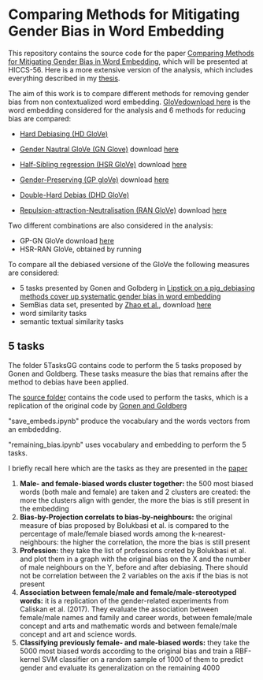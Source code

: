 # Comparing Methods for Mitigating Gender Bias in Word Embedding
This repository contains the source code for the paper [Comparing Methods for Mitigating Gender Bias in Word Embedding](), which will be presented at HICCS-56. 
Here is a more extensive version of the analysis, which includes everything described in my [thesis](). 

The aim of this work is to compare different methods for removing gender bias from non contextualized word embedding. 
[GloVe](https://nlp.stanford.edu/projects/glove/)[download here](https://drive.google.com/file/d/1jrbQmpB5ZNH4w54yujeAvNFAfVEG0SuE/view) is the word embedding considered for the analysis and 6 methods for reducing bias are compared:
 - [Hard Debiasing (HD GloVe)](https://arxiv.org/abs/1607.06520)

 - [Gender Nautral GloVe (GN Glove)](https://arxiv.org/abs/1809.01496)
 download [here](https://drive.google.com/file/d/1v82WF43w-lE-vpZd0JC1K8WYZQkTy_ii/view)
 - [Half-Sibling regression (HSR GloVe)](https://arxiv.org/abs/1911.10787)
 download [here](https://drive.google.com/file/d/1w7tl3xSg69L1zURTpQ6qDg0uXab_XKFw/view)
 - [Gender-Preserving (GP gloVe)](https://arxiv.org/abs/1906.00742)
   download [here](https://drive.google.com/file/d/12VK2-BpLAg_-VPVl_wcLBZbzd9wcwyqN/view)
 - [Double-Hard Debias (DHD GloVe)](https://arxiv.org/abs/1906.00742)
 
 - [Repulsion-attraction-Neutralisation (RAN GloVe)](https://arxiv.org/abs/2006.01938)
 download [here](https://drive.google.com/drive/folders/14yebEnP4kXHsTisfbeWxzo0J42O54QtD)
 
Two different combinations are also considered in the analysis:
 - GP-GN GloVe
 download [here](https://drive.google.com/file/d/1Rn--1pxjBhyp5os7zw75VB-YQUHXcfgF/view)
 - HSR-RAN GloVe, obtained by running 
 
To compare all the debiased versione of the GloVe the following measures are considered:
- 5 tasks presented by Gonen and Golbderg in [Lipstick on a pig_debiasing methods cover up systematic gender bias in word embedding](https://arxiv.org/abs/1903.03862)
- SemBias  data set, presented by [Zhao et al.](https://arxiv.org/abs/1809.01496), download [here](https://github.com/uclanlp/gn_glove/blob/master/SemBias/SemBias)
- word similarity tasks
- semantic textual similarity tasks 


## 5 tasks
The folder 5TasksGG contains code to perform the 5 tasks proposed by Gonen and Goldberg. These tasks measure the bias that remains after the method to debias have been applied.

The [source folder](./5TasksGG/source) contains the code used to perform the tasks, which is a replication of the original code by [Gonen and Goldberg](https://github.com/gonenhila/gender_bias_lipstick)

"save_embeds.ipynb" produce the vocabulary and the words vectors from an embdedding.

"remaining_bias.ipynb" uses vocabulary and embedding to perform the 5 tasks.

I briefly recall here which are the tasks as they are presented in the [paper](https://arxiv.org/abs/1903.03862)
1. **Male- and female-biased words cluster together:** the 500 most biased words (both male and female) are taken and 2 clusters are created: the more the clusters align with gender, the more the bias is still present in the embedding
2. **Bias-by-Projection correlats to bias-by-neighbours:** the original measure of bias proposed by Bolukbasi et al. is compared to the percentage of male/female biased words among the k-nearest-neighbours: the higher the correlation, the more the bias is still present
3. **Profession:**  they take the list of professions creted by Bolukbasi et al. and plot them in a graph with the original bias on the X and the number of male neighbours on the Y, before and after debiasing. There should not be correlation between the 2 variables on the axis if the bias is not present
4. **Association between female/male and female/male-stereotyped words:** it is a replication of the gender-related experiments from Caliskan et al. (2017). They evaluate the association between female/male names and family and career words, between female/male concept and arts and mathematic words and between female/male concept and art and science words.
5. **Classifying previously female- and male-biased words:** they take the 5000 most biased words according to the original bias and train a RBF-kernel SVM classifier on a random sample of 1000 of them to predict gender and evaluate its generalization on the remaining 4000 


